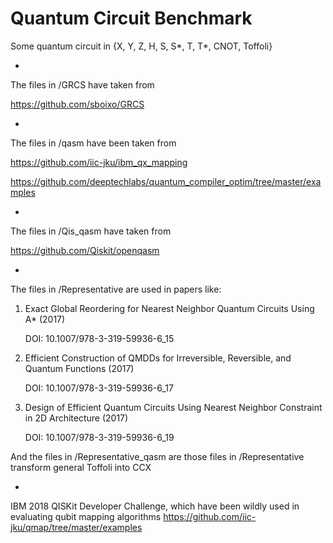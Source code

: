 # Quantum Circuit Benchmark

Some quantum circuit in {X, Y, Z, H, S, S\*, T, T\*, CNOT, Toffoli}

-

The files in /GRCS have taken from

https://github.com/sboixo/GRCS

-

The files in /qasm have been taken from

https://github.com/iic-jku/ibm_qx_mapping

https://github.com/deeptechlabs/quantum_compiler_optim/tree/master/examples

-

The files in /Qis_qasm have taken from

https://github.com/Qiskit/openqasm

-

The files in /Representative are used in papers like:

1. Exact Global Reordering for Nearest Neighbor Quantum Circuits Using A\* (2017)

   DOI: 10.1007/978-3-319-59936-6_15

2. Efficient Construction of QMDDs for Irreversible, Reversible, and Quantum Functions (2017)

   DOI: 10.1007/978-3-319-59936-6_17

3. Design of Efficient Quantum Circuits Using Nearest Neighbor Constraint in 2D Architecture (2017)

   DOI: 10.1007/978-3-319-59936-6_19


And the files in /Representative_qasm are those files in /Representative transform general Toffoli into CCX

-

IBM 2018 QISKit Developer Challenge, which have been wildly used in evaluating qubit mapping algorithms
https://github.com/iic-jku/qmap/tree/master/examples
